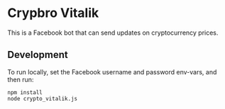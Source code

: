 # Crypbro Vitalik

This is a Facebook bot that can send updates on cryptocurrency prices.

## Development

To run locally, set the Facebook username and password env-vars, and then run:

```
npm install
node crypto_vitalik.js
```
